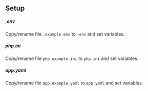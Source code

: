 
## Setup

##### .env
Copy/rename file ```.example.env``` to ```.env``` and set variables.

##### php.ini

Copy/rename file ```php.example.ini``` to ``php.ini`` and set variables.


##### app.yaml

Copy/rename file ```app.example.yaml``` to ``app.yaml`` and set variables.
